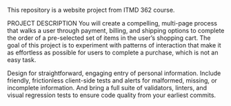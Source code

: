 This repository is a website project from ITMD 362 course.

PROJECT DESCRIPTION
You will create a compelling, multi-page process that walks a user through
payment, billing, and shipping options to complete the order of a pre-selected
set of items in the user’s shopping cart. The goal of this project is to
experiment with patterns of interaction that make it as effortless as possible
for users to complete a purchase, which is not an easy task.

Design for straightforward, engaging entry of personal information. Include
friendly, frictionless client-side tests and alerts for malformed, missing, or
incomplete information. And bring a full suite of validators, linters, and
visual regression tests to ensure code quality from your earliest commits.
